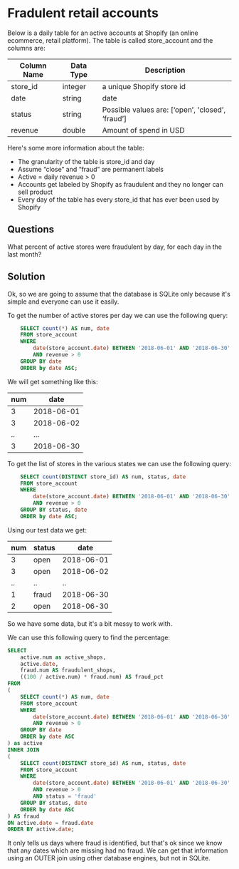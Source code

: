 # Fradulent retail accounts

Below is a daily table for an active accounts at Shopify (an online ecommerce,
retail platform). The table is called store_account and the columns are:

| Column Name | Data Type | Description |
|-------------|-----------|-------------|
| store_id | integer | a unique Shopify store id |
| date | string | date |
| status | string | Possible values are: [‘open’, 'closed’, ‘fraud’] |
| revenue | double | Amount of spend in USD |

Here's some more information about the table:

  * The granularity of the table is store_id and day
  * Assume “close” and “fraud” are permanent labels
  * Active = daily revenue > 0
  * Accounts get labeled by Shopify as fraudulent and they no longer can sell product
  * Every day of the table has every store_id that has ever been used by Shopify

## Questions

What percent of active stores were fraudulent by day, for each day in the last month?

## Solution

Ok, so we are going to assume that the database is SQLite only because it's
simple and everyone can use it easily.

To get the number of active stores per day we can use the following query:

```sql
    SELECT count(*) AS num, date
    FROM store_account
    WHERE
        date(store_account.date) BETWEEN '2018-06-01' AND '2018-06-30'
        AND revenue > 0
	GROUP BY date
	ORDER by date ASC;
```

We will get something like this:

| num | date |
|-----|------|
| 3 | 2018-06-01 |
| 3 | 2018-06-02 |
| .. | ... |
| 3 | 2018-06-30 |

To get the list of stores in the various states we can use the following query:

```sql
    SELECT count(DISTINCT store_id) AS num, status, date
    FROM store_account
    WHERE
        date(store_account.date) BETWEEN '2018-06-01' AND '2018-06-30'
        AND revenue > 0
    GROUP BY status, date
	ORDER by date ASC;
```

Using our test data we get:

| num | status | date |
|-----|--------|------|
| 3 | open | 2018-06-01 |
| 3 | open | 2018-06-02 |
| .. | .. | .. |
| 1 | fraud | 2018-06-30 |
| 2 | open | 2018-06-30 |

So we have some data, but it's a bit messy to work with.

We can use this following query to find the percentage:

```sql
SELECT
	active.num as active_shops,
	active.date,
	fraud.num AS fraudulent_shops,
	((100 / active.num) * fraud.num) AS fraud_pct
FROM
(
    SELECT count(*) AS num, date
    FROM store_account
    WHERE
        date(store_account.date) BETWEEN '2018-06-01' AND '2018-06-30'
        AND revenue > 0
	GROUP BY date
	ORDER by date ASC
) as active	
INNER JOIN
(
    SELECT count(DISTINCT store_id) AS num, status, date
    FROM store_account
    WHERE
        date(store_account.date) BETWEEN '2018-06-01' AND '2018-06-30'
        AND revenue > 0
		AND status = 'fraud'
    GROUP BY status, date
	ORDER by date ASC
) AS fraud
ON active.date = fraud.date
ORDER BY active.date;
```

It only tells us days where fraud is identified, but that's ok since we know
that any dates which are missing had no fraud. We can get that information
using an OUTER join using other database engines, but not in SQLite.
